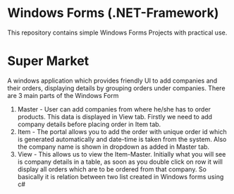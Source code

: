 # Windows Forms (.NET-Framework)
This repository contains simple Windows Forms Projects with practical use.

# Super Market
A windows application which provides friendly UI to add companies and their orders, displaying details by grouping orders under companies.
There are 3 main parts of the Windows Form
1. Master - 
User can add companies from where he/she has to order products. This data is displayed in View tab. Firstly we need to add company details before placing order in Item tab.
2. Item - 
The portal allows you to add the order with unique order id which is generated automatically and date-time is taken from the system. Also the company name is shown in dropdown as added in Master tab.
3. View - 
This allows us to view the Item-Master. Initially what you will see is company details in a table, as soon as you double click on row it will display all orders which are to be ordered from that company. 
So basically it is relation between two list<Objects> created in Windows forms using c#
